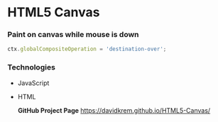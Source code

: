 # HTML5 Canvas

### Paint on canvas while mouse is down

```javascript
ctx.globalCompositeOperation = 'destination-over';
```

### **Technologies**

- JavaScript
- HTML

  **GitHub Project Page**
  https://davidkrem.github.io/HTML5-Canvas/
